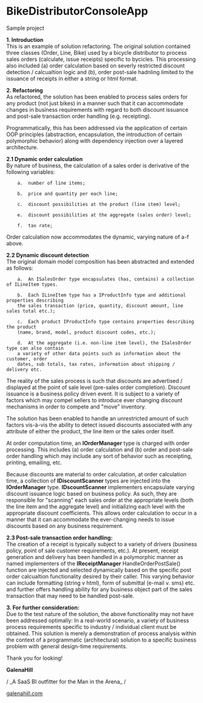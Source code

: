 # BikeDistributorConsoleApp
Sample project 

**1. Introduction**  
This is an example of solution refactoring.  The original solution contained three classes (Order, Line, Bike) used by a bicycle distributor to process  sales orders (calculate, issue receipts) specific to bycicles.  This processing also included (a) order calculation based on severly restricted discount detection / calcualtion logic and (b), order post-sale hadnling limited to the issuance of receipts in either a string or html format.   

**2. Refactoring**  
As refactored, the solution has been enabled to process sales orders for any product (not just bikes) in a manner such that it can accommodate changes in business requirements with regard to both discount issuance and post-sale transaction order handling (e.g. receipting).

Programmatically, this has been addressed via the application of certain OOP principles (abstraction, encapsulation, the introduction of certain polymorphic behavior) along with dependency injection over a layered architecture.

**2.1 Dynamic order calculation**  
By nature of business, the calculation of a sales order is derivative of the following variables:

        a.  number of line items;

        b.  price and quantity per each line;

        c.  discount possibilities at the product (line item) level;

        e.  discount possibilities at the aggregate (sales order) level;

        f.  tax rate;


Order calculation now accommodates the dynamic, varying nature of a-f above.

**2.2 Dynamic discount detection**  
The original domain model composition has been abstracted and extended as follows:

        a.  An ISalesOrder type encapsulates (has, contains) a collection of ILineItem types.

        b.  Each ILineItem type has a IProductInfo type and additional properties describing 
        the sales transaction (price, quantity, discount amount, line sales total etc.);

        c.  Each product IProductInfo type contains properties describing the product 
        (name, brand, model, product discount codes, etc.);

        d.  At the aggregate (i.e. non-line item level), the ISalesOrder type can also contain
        a variety of other data points such as information about the customer, order 
        dates, sub totals, tax rates, information about shipping / delivery etc.

The reality of the sales process is such that discounts are advertised / displayed at the point of sale level (pre-sales order completion).  Discount issuance is a business policy driven event. It is subject to a variety of factors which may compel sellers to introduce ever changing discount mechanisms in order to compete and &quot;move&quot; inventory.

The solution has been enabled to handle an unrestricted amount of such factors vis-à-vis the ability to detect issued discounts associated with any attribute of either the product, the line item or the sales order itself.

At order computation time, an **IOrderManager** type is charged with order processing.  This includes (a) order calculation and (b) order and post-sale order handling which may include any sort of behavior such as receipting, printing, emailing, etc.

Because discounts are material to order calculation, at order calculation time, a collection of **IDiscountScanner** types are injected into the **IOrderManager** type.   **IDscountScanner** implementers encapsulate varying discount issuance logic based on business policy.  As such, they are responsible for &quot;scanning&quot; each sales order at the appropriate levels (both the line item and the aggregate level) and initializing each level with the appropriate discount coefficients.  This allows order calculation to occur in a manner that it can accommodate the ever-changing needs to issue discounts based on any business requirement.

**2.3 Post-sale transaction order handling:**  
The creation of a receipt is typically subject to a variety of drivers (business policy, point of sale customer requirements, etc.).  At present, receipt generation and delivery has been handled in a polymorphic manner as named implementers of the **IReceiptManager** HandleOrderPostSale() function are injected and selected dynamically based on the specific post order calcualtion functionality desired by their caller. This varying behavior can include formatting (string v html), form of submittal (e-mail v. sms) etc. and further offers handling ability for any business object part of the sales transaction that may need to be handled post-sale.

**3. For further consideration:**  
Due to the test nature of the solution, the above functionality may not have been addressed optimally:  In a real-world scenario, a variety of business process requirements specific to industry / individual client must be obtained.  This solution is merely a demonstration of process analysis within the context of a programmatic (architectural) solution to a specific business problem with general design-time requirements.

Thank you for looking!

**GalenaHill**

/ \_A SaaS BI outfitter for the Man in the Arena\_ /

[galenahill.com](http://www.galenahill.com)